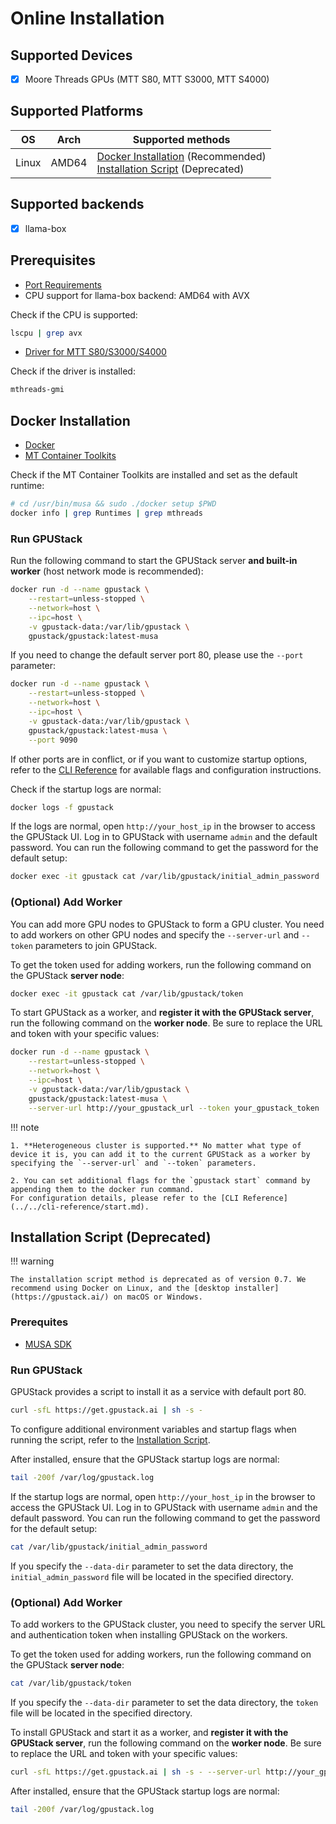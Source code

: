 # Online Installation

## Supported Devices

- [x] Moore Threads GPUs (MTT S80, MTT S3000, MTT S4000)

## Supported Platforms

| OS    | Arch  | Supported methods                                                                                                                |
| ----- | ----- | -------------------------------------------------------------------------------------------------------------------------------- |
| Linux | AMD64 | [Docker Installation](#docker-installation) (Recommended)<br>[Installation Script](#installation-script-deprecated) (Deprecated) |

## Supported backends

- [x] llama-box

## Prerequisites

- [Port Requirements](../installation-requirements.md#port-requirements)
- CPU support for llama-box backend: AMD64 with AVX

Check if the CPU is supported:

```bash
lscpu | grep avx
```

- [Driver for MTT S80/S3000/S4000](https://developer.mthreads.com/sdk/download/musa)

Check if the driver is installed:

```bash
mthreads-gmi
```

## Docker Installation

- [Docker](https://docs.docker.com/engine/install/)
- [MT Container Toolkits](https://developer.mthreads.com/sdk/download/CloudNative)

Check if the MT Container Toolkits are installed and set as the default runtime:

```bash
# cd /usr/bin/musa && sudo ./docker setup $PWD
docker info | grep Runtimes | grep mthreads
```

### Run GPUStack

Run the following command to start the GPUStack server **and built-in worker** (host network mode is recommended):

```bash
docker run -d --name gpustack \
    --restart=unless-stopped \
    --network=host \
    --ipc=host \
    -v gpustack-data:/var/lib/gpustack \
    gpustack/gpustack:latest-musa
```

If you need to change the default server port 80, please use the `--port` parameter:

```bash
docker run -d --name gpustack \
    --restart=unless-stopped \
    --network=host \
    --ipc=host \
    -v gpustack-data:/var/lib/gpustack \
    gpustack/gpustack:latest-musa \
    --port 9090
```

If other ports are in conflict, or if you want to customize startup options, refer to the [CLI Reference](../../cli-reference/start.md) for available flags and configuration instructions.

Check if the startup logs are normal:

```bash
docker logs -f gpustack
```

If the logs are normal, open `http://your_host_ip` in the browser to access the GPUStack UI. Log in to GPUStack with username `admin` and the default password. You can run the following command to get the password for the default setup:

```bash
docker exec -it gpustack cat /var/lib/gpustack/initial_admin_password
```

### (Optional) Add Worker

You can add more GPU nodes to GPUStack to form a GPU cluster. You need to add workers on other GPU nodes and specify the `--server-url` and `--token` parameters to join GPUStack.

To get the token used for adding workers, run the following command on the GPUStack **server node**:

```bash
docker exec -it gpustack cat /var/lib/gpustack/token
```

To start GPUStack as a worker, and **register it with the GPUStack server**, run the following command on the **worker node**. Be sure to replace the URL and token with your specific values:

```bash
docker run -d --name gpustack \
    --restart=unless-stopped \
    --network=host \
    --ipc=host \
    -v gpustack-data:/var/lib/gpustack \
    gpustack/gpustack:latest-musa \
    --server-url http://your_gpustack_url --token your_gpustack_token
```

!!! note

    1. **Heterogeneous cluster is supported.** No matter what type of device it is, you can add it to the current GPUStack as a worker by specifying the `--server-url` and `--token` parameters.

    2. You can set additional flags for the `gpustack start` command by appending them to the docker run command.
    For configuration details, please refer to the [CLI Reference](../../cli-reference/start.md).

## Installation Script (Deprecated)

!!! warning

    The installation script method is deprecated as of version 0.7. We recommend using Docker on Linux, and the [desktop installer](https://gpustack.ai/) on macOS or Windows.

### Prerequites

- [MUSA SDK](https://developer.mthreads.com/sdk/download/musa)

### Run GPUStack

GPUStack provides a script to install it as a service with default port 80.

```bash
curl -sfL https://get.gpustack.ai | sh -s -
```

To configure additional environment variables and startup flags when running the script, refer to the [Installation Script](../installation-script.md).

After installed, ensure that the GPUStack startup logs are normal:

```bash
tail -200f /var/log/gpustack.log
```

If the startup logs are normal, open `http://your_host_ip` in the browser to access the GPUStack UI. Log in to GPUStack with username `admin` and the default password. You can run the following command to get the password for the default setup:

```bash
cat /var/lib/gpustack/initial_admin_password
```

If you specify the `--data-dir` parameter to set the data directory, the `initial_admin_password` file will be located in the specified directory.

### (Optional) Add Worker

To add workers to the GPUStack cluster, you need to specify the server URL and authentication token when installing GPUStack on the workers.

To get the token used for adding workers, run the following command on the GPUStack **server node**:

```bash
cat /var/lib/gpustack/token
```

If you specify the `--data-dir` parameter to set the data directory, the `token` file will be located in the specified directory.

To install GPUStack and start it as a worker, and **register it with the GPUStack server**, run the following command on the **worker node**. Be sure to replace the URL and token with your specific values:

```bash
curl -sfL https://get.gpustack.ai | sh -s - --server-url http://your_gpustack_url --token your_gpustack_token
```

After installed, ensure that the GPUStack startup logs are normal:

```bash
tail -200f /var/log/gpustack.log
```
